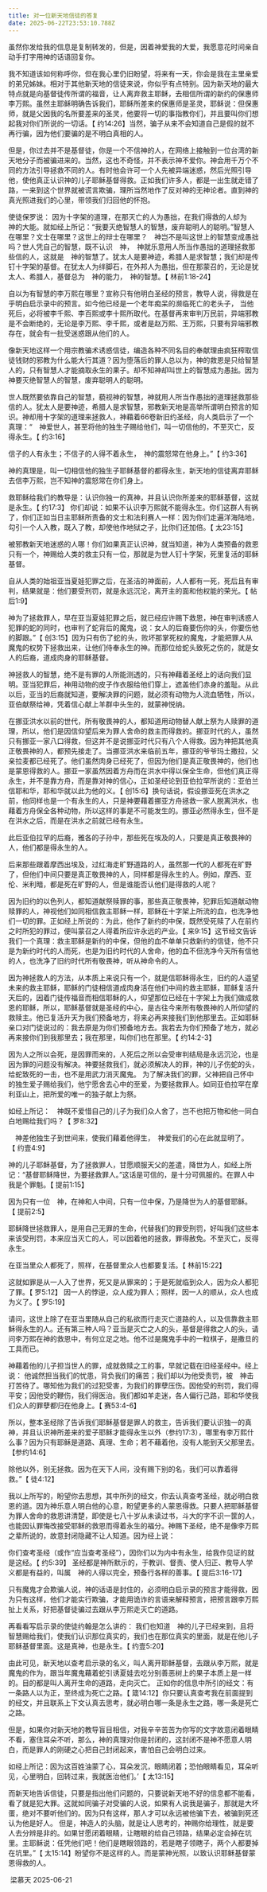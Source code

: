 ```yaml
---
title: 对一位新天地信徒的答复
date: 2025-06-22T23:53:10.788Z
---
```


虽然你发给我的信息是复制转发的，但是，因着神爱我的大爱，我愿意花时间亲自动手打字用神的话语回复你。

我不知道该如何称呼你，但在我心里仍旧盼望，将来有一天，你会是我在主里亲爱的弟兄姊妹。相对于其他新天地的信徒来说，你似乎有点特别。因为新天地的最大特点就是向基督徒传所谓的福音，让人离弃救主耶稣，去相信所谓的新约的保惠师李万熙。虽然主耶稣明确告诉我们，耶稣所差来的保惠师是圣灵，耶稣说：但保惠师，就是父因我的名所要差来的圣灵，他要将一切的事指教你们，并且要叫你们想起我对你们所说的一切话。【 约14:26】当然，骗子从来不会知道自己是假的就不再行骗，因为他们要骗的是不明白真相的人。

但是，你过去并不是基督徒，你是一个不信神的人，在网络上接触到一位台湾的新天地分子而被骗进来的。当然，这也不奇怪，并不表示神不爱你。神会用千万个不同的方法引导拯救不同的人。有时他会许可一个人先被异端迷惑，然后光照引导他，使他真正认识神的儿子耶稣基督得救。正如我们许多人，都是一出生就走错了路，一来到这个世界就被谎言欺骗，理所当然地作了反对神的无神论者。直到神的真光照进我们的心里，带领我们归回他的怀抱。

使徒保罗说：
因为十字架的道理，在那灭亡的人为愚拙，在我们得救的人却为　神的大能。就如经上所记：“我要灭绝智慧人的智慧，废弃聪明人的聪明。”智慧人在哪里？文士在哪里？这世上的辩士在哪里？　神岂不是叫这世上的智慧变成愚拙吗？世人凭自己的智慧，既不认识　神，　神就乐意用人所当作愚拙的道理拯救那些信的人，这就是　神的智慧了。犹太人是要神迹，希腊人是求智慧；我们却是传钉十字架的基督。在犹太人为绊脚石，在外邦人为愚拙，但在那蒙召的，无论是犹太人、希腊人，基督总为　神的能力，　神的智慧。【 林前1:18-24】

自以为有智慧的李万熙在哪里？宣称只有他明白圣经的预言，教导人说，得救是在乎明白启示录中的预言。如今他已经是一个老年痴呆的濒临死亡的老头子， 当他死后，必将被李千熙、李百熙或李十熙所取代。在基督再来审判万民前，异端邪教是不会断绝的，无论是李万熙、李千熙，或者是赵万熙、王万熙，只要有异端邪教存在，就会有一批受迷惑跟从他们的人。

像新天地这样一个用宗教骗术诱惑信徒，编造各种不同名目的奉献理由疯狂榨取信徒钱财的邪教为什么能大行其道？因为堕落后的罪人总以为，神的救恩是只给智慧人的，只有智慧人才能摘取永生的果子。却不知神却叫世上的智慧成为愚拙。因为神要灭绝智慧人的智慧，废弃聪明人的聪明。

世人既然要依靠自己的智慧，藐视神的智慧，神就用人所当作愚拙的道理拯救那些信的人。犹太人是要神迹，希腊人是求智慧，邪教新天地是高举所谓明白预言的知识。神却用十字架的道理来拯救人，神藉着66卷新旧约圣经，向人类启示了一个真理：“　神爱世人，甚至将他的独生子赐给他们，叫一切信他的，不至灭亡，反得永生。【 约3:16】

信子的人有永生；不信子的人得不着永生，　神的震怒常在他身上。”【 约3:36】

神的真理是，叫一切相信他的独生子耶稣基督的都得永生，新天地的信徒离弃耶稣去信李万熙，岂不知神的震怒常在你们身上。

救耶稣给我们的教导是：认识你独一的真神，并且认识你所差来的耶稣基督，这就是永生。【 约17:3】
你们却说：如果不认识李万熙就不能得永生。你们这群人有祸了，你们正如当日主耶稣所责备的文士和法利赛人一样：因为你们走遍洋海陆地，勾引一个人入教，既入了教，却使他作地狱之子，比你们还加倍。【 太23:15】

被邪教新天地迷惑的人哪！你们如果真正认识神，就当知道，神为人类预备的救恩只有一个，神赐给人类的救主只有一位，那就是为世人钉十字架，死里复活的耶稣基督。

自从人类的始祖亚当夏娃犯罪之后，在圣洁的神面前，人人都有一死，死后且有审判，结果就是：他们要受刑罚，就是永远沉沦，离开主的面和他权能的荣光。【 帖后1:9】

神为了拯救罪人，早在亚当夏娃犯罪之后，就已经应许赐下救恩，神在审判诱惑人犯罪的蛇的同时，也审判了蛇背后的魔鬼，说：女人的后裔要伤你的头，你要伤他的脚跟。”【 创3:15】因为只有伤了蛇的头，败坏那掌死权的魔鬼，才能把罪人从魔鬼的权势下拯救出来，让他们侍奉永生的神。而那位给蛇头致死之伤的，就是女人的后裔，道成肉身的耶稣基督。

神拯救人的智慧，绝不是有罪的人所能测透的，只有神藉着圣经上的话向我们显明。亚当犯罪后，神用动物的皮子作衣服给他们穿上，遮盖他们赤身的羞耻。从此以后，亚当的后裔就知道，要解决罪的问题，就必须有动物为人流血牺牲，所以，亚伯献祭给神，凭着信心献上羊群中头生的，就蒙神悦纳。

在挪亚洪水以前的世代，所有敬畏神的人，都知道用动物替人献上祭为人赎罪的道理，所以，他们是因信仰望后来为罪人舍命的救主而得救的。挪亚时代的人，虽然只有挪亚一家八口得救，但这并不是说挪亚时代只有八个人得救。因为神把其他真正敬畏神的人，都预先接走了。当挪亚洪水来临前五年，挪亚的爷爷玛土撒拉，父亲拉麦都已经死了。他们虽然肉身已经死了，但因为他们是真正敬畏神的，他们也是蒙恩得救的人。挪亚一家虽然因着方舟而在洪水中得以保全生命，但他们真正得永生，并不是靠方舟，而是靠对神的信心，正如圣经论到亚伯拉罕所说的：亚伯兰信耶和华，耶和华就以此为他的义。【 创15:6】换句话说，假设挪亚死在洪水之前，他同样也是一个有永生的人，只是神要藉着挪亚方舟拯救一家人脱离洪水，也藉着方舟保全各种动物，所以这样的事是不可能发生的。挪亚必然得永生，但不是在洪水之后，而是在洪水之前就已经有永生。

此后亚伯拉罕的后裔，雅各的子孙中，那些死在埃及的人，只要是真正敬畏神的人，他们都是得永生的人。

后来那些跟着摩西出埃及，过红海走旷野道路的人，虽然那一代的人都死在旷野了，但他们中间只要是真正敬畏神的人，同样都是得永生的人。例如，摩西、亚伦、米利暗，都是死在旷野的人，但是谁能否认他们是得救的人呢？

因为旧约的以色列人，都知道献祭赎罪的事，那些真正敬畏神，犯罪后知道献动物赎罪的人，神视他们如同相信救主耶稣一样，耶稣在十字架上所流的血，也洗净他们一切的罪。正如经上所说的：为此，他作了新约的中保，既然受死赎了人在前约之时所犯的罪过，便叫蒙召之人得着所应许永远的产业。【 来9:15】这节经文告诉我们一个真理：救主耶稣是新约的中保，但他的血不单单只救新约的信徒，他不只是为新约时代的人而死，也是为旧约时代的人舍命，他的血不但洗净今天所有信他的人，也洗净了旧约时代所有敬畏神，听从神命令的人。

因为神拯救人的方法，从本质上来说只有一个，就是信耶稣得永生，旧约的人遥望未来的救主耶稣，耶稣的门徒相信道成肉身活在他们中间的救主耶稣，耶稣复活升天后的，因着门徒传福音而相信耶稣的人，仰望那位已经在十字架上为我们做成救恩的耶稣，所以，耶稣基督就是圣经的中心，是古往今来所有敬畏神的人所仰望的救赎主。他已复活升天为我们预备地方，将来必再来接我们到他那里去。正如耶稣亲口对门徒说过的：我去原是为你们预备地方去。我若去为你们预备了地方，就必再来接你们到我那里去；我在那里，叫你们也在那里。【 约14:2-3】

因为人之所以会死，是因罪而来的，人死后之所以会受审判结局是永远沉沦，也是因为罪的问题没有解决。神要拯救我们，就必须解决人的罪，神的儿子伤蛇的头，给蛇致死的一击，也不是用武力消灭魔鬼。
为了解决我们的罪，父神把自己怀中的独生爱子赐给我们，他宁愿舍去心中的至爱，为要拯救罪人。如同亚伯拉罕在摩利亚山上，把所爱的唯一的独子献上为祭。

如经上所记：　神既不爱惜自己的儿子为我们众人舍了，岂不也把万物和他一同白白地赐给我们吗？【 罗8:32】

　神差他独生子到世间来，使我们藉着他得生，　神爱我们的心在此就显明了。【 约壹4:9】

神的儿子耶稣基督，为了拯救罪人，甘愿顺服天父的差遣，降世为人，如经上所记：“基督耶稣降世，为要拯救罪人。”这话是可信的，是十分可佩服的。在罪人中我是个罪魁。【 提前1:15】

因为只有一位　神，在神和人中间，只有一位中保，乃是降世为人的基督耶稣。【 提前2:5】

耶稣降世拯救罪人，是用自己无罪的生命，代替我们的罪受刑罚，好叫我们这些本来该受刑罚，本来应当灭亡的人，可以因着他的拯救，罪得赦免。不至灭亡，反得永生。

在亚当里众人都死了，照样，在基督里众人也都要复活。【 林前15:22】

这就如罪是从一人入了世界，死又是从罪来的；于是死就临到众人，因为众人都犯了罪。【 罗5:12】
因一人的悖逆，众人成为罪人；照样，因一人的顺从，众人也成为义了。【 罗5:19】

请问，这世上除了在亚当里随从自己的私欲而行走灭亡道路的人，以及信靠救主耶稣得永生的人。还有第三种人吗？亚当是灭亡之人的头，基督是得救之人的头，请问李万熙在神的救恩中，有何立足之地。他不过是魔鬼手中的一粒棋子，是撒旦的工具而已。

神藉着他的儿子担当世人的罪，成就救赎之工的事，早就记载在旧经圣经中。经上说：
他诚然担当我们的忧患，背负我们的痛苦；我们却以为他受责罚，被　神击打苦待了。哪知他为我们的过犯受害，为我们的罪孽压伤。因他受的刑罚，我们得平安；因他受的鞭伤，我们得医治。我们都如羊走迷，各人偏行己路，耶和华使我们众人的罪孽都归在他身上。【 赛53:4-6】

所以，整本圣经除了告诉我们耶稣基督是罪人的救主，告诉我们要认识独一的真神，并且认识神所差来的爱子耶稣才能得永生以外（参约17:3），哪里有李万熙什么事？因为只有耶稣是道路、真理、生命；若不藉着他，没有人能到天父那里去。【参约14:6】

除他以外，别无拯救。因为在天下人间，没有赐下别的名，我们可以靠着得救。”【 徒4:12】

我以上所写的，盼望你去思想，其中所列的经文，你去认真查考圣经，就必明白救恩的道。因为神乐意人明白他的心意，盼望更多的人蒙恩得救。只要人把耶稣基督为罪人舍命的救恩讲清楚，即使是七八十岁从未读过书，斗大的字不识一筐的人，也能因认罪悔改接受耶稣的救恩而得着永生的福分。神赐下圣经，绝不是像李万熙之辈所说的，故意封闭隐藏不让人知道。因为经上说：

你们查考圣经（或作“应当查考圣经”），因你们以为内中有永生，给我作见证的就是这经。【 约5:39】
圣经都是神所默示的，于教训、督责、使人归正、教导人学义都是有益的，叫属　神的人得以完全，预备行各样的善事。【 提后3:16-17】

只有魔鬼才会欺骗人说，神的话语是封住的，必须明白启示录的预言才能得救，因为只有这样，他们才能实行欺骗，才能用诡诈的言语来解释预言，把预言跟李万熙扯上关系，好把基督徒骗过去跟从李万熙走灭亡的道路。

再看看写启示录的使徒约翰是怎么讲的：
我们也知道　神的儿子已经来到，且将智慧赐给我们，使我们认识那位真实的，我们也在那位真实的里面，就是在他儿子耶稣基督里面。这是真神，也是永生。【 约壹5:20】

由此可见，新天地以查考启示录的名义，叫人离开耶稣基督，去跟从李万熙，就是魔鬼的作为，跟当年魔鬼藉着蛇引诱夏娃去吃分别善恶树上的果子本质上是一样的。目的都是叫人离开生命的道路，走向灭亡。
正如你的信息中所引的经文：有一条路人以为正，至终成为死亡之路。【 箴14:12】你只要认真查考我在前面提到的经文，并且联系上下文认真去思考，就必明白哪一条是永生之路，哪一条是死亡之路。

但是，如果你对新天地的教导盲目相信，对我辛辛苦苦为你写的文字故意闭着眼睛不看，塞住耳朵不听，那么，神的真理对你是封闭的，这封闭不是神不愿意人明白，而是罪人的刚硬之心把自己封闭起来，害怕自己会明白过来。

如经上所记：因为这百姓油蒙了心，耳朵发沉，眼睛闭着；恐怕眼睛看见，耳朵听见，心里明白，回转过来，我就医治他们。’【 太13:15】

而新天地告诉信徒，只要是指出他们问题的，只要说新天地不好的信息都不能看，看了就是犯大罪。这就如同骗子对受骗的人说，如果有人说我是骗子，那就是大坏蛋，绝对不要听他们的。因为只有这样，那人才可以永远被他骗下去，被骗到死还认为他是好人。
但是，神造人的头脑，就是让人思考的，神赐你给理性，就是要人去分辨是非的。如果甘愿闭着眼睛，让瞎眼的给自己领路，结果必定会掉在坑里。主耶稣说：任凭他们吧！他们是瞎眼领路的，若是瞎子领瞎子，两个人都要掉在坑里。”【 太15:14】盼望你不是这样的人。而是蒙神光照，以致认识耶稣基督蒙恩得救的人。

 梁慕天
2025-06-21 
